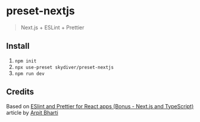 # preset-nextjs
> Next.js + ESLint + Prettier

## Install
1. `npm init`
2. `npx use-preset skydiver/preset-nextjs`
3. `npm run dev`

## Credits
Based on [ESlint and Prettier for React apps (Bonus - Next.js and TypeScript)](https://dev.to/onygami/eslint-and-prettier-for-react-apps-bonus-next-js-and-typescript-3e46) article by [Arpit Bharti](https://github.com/onygami)
